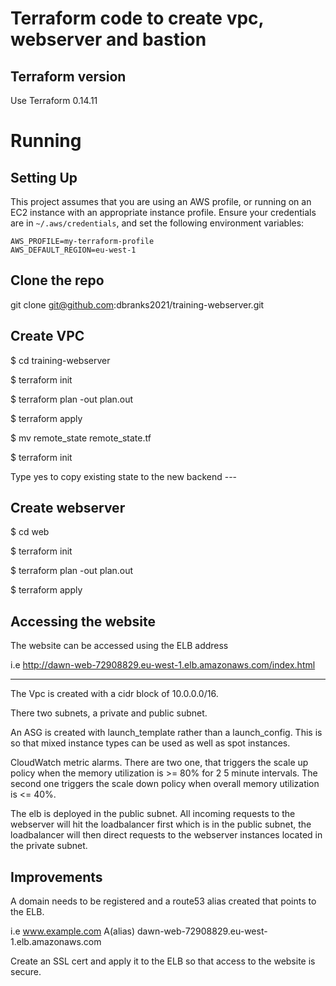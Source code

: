 # Terraform code to create vpc, webserver and bastion

Terraform version
-----------------

Use Terraform 0.14.11


Running
=======


Setting Up
----------
This project assumes that you are using an AWS profile, or running on an
EC2 instance with an appropriate instance profile. Ensure your
credentials are in `~/.aws/credentials`, and set the following
environment variables:

    AWS_PROFILE=my-terraform-profile
    AWS_DEFAULT_REGION=eu-west-1

Clone the repo
---------------

git clone git@github.com:dbranks2021/training-webserver.git

Create VPC
-----------------

$ cd training-webserver

$ terraform init

$ terraform plan -out plan.out

$ terraform apply

$ mv remote_state remote_state.tf

$ terraform init

Type yes to copy existing state to the new backend
     ---

Create webserver
-----------------
$ cd web

$ terraform init

$ terraform plan -out plan.out

$ terraform apply

Accessing the website
----------------------
The website can be accessed using the ELB address

i.e http://dawn-web-72908829.eu-west-1.elb.amazonaws.com/index.html

---------------------------------------------------------------------------------------
The Vpc is created with a cidr block of 10.0.0.0/16.

There two subnets, a private and public subnet.

An ASG is created with launch_template rather than a launch_config. This is so that mixed instance types can be used as well as spot instances.

CloudWatch metric alarms. There are two one, that triggers the scale up policy when the memory utilization is >= 80% for 2 5 minute intervals. The second one triggers the scale down policy when  overall memory utilization is <= 40%.

The elb is deployed in the public subnet. All incoming requests to the webserver will hit the loadbalancer first which
is in the public subnet, the loadbalancer will then direct requests to the webserver instances located in  the private
subnet.

Improvements
--------------
A domain needs to be registered and a route53 alias created that points to the ELB. 

i.e www.example.com A(alias) dawn-web-72908829.eu-west-1.elb.amazonaws.com

Create an SSL cert and apply it to the ELB so that access to the website is secure.


